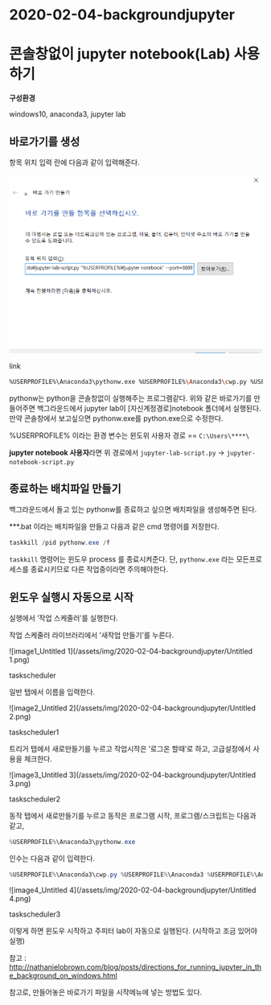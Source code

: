 # 2020-02-04-backgroundjupyter

# 콘솔창없이 jupyter notebook(Lab) 사용하기

**구성환경**

windows10, anaconda3, jupyter lab

## 바로가기를 생성

항목 위치 입력 란에 다음과 같이 입력해준다.

![image0_Untitled](/assets/img/2020-02-04-backgroundjupyter/Untitled.png)

link

```bash
%USERPROFILE%\Anaconda3\pythonw.exe %USERPROFILE%\Anaconda3\cwp.py %USERPROFILE%\Anaconda3 %USERPROFILE%\Anaconda3\pythonw.exe %USERPROFILE%\Anaconda3\Scripts\jupyter-lab-script.py "%USERPROFILE%\jupyter notebook" --port=8889
```

pythonw는 python을 콘솔창없이 실행해주는 프로그램같다. 위와 같은 바로가기를 만들어주면 백그라운드에서 jupyter lab이 [자신계정경로]notebook 폴더에서 실행된다. 만약 콘솔창에서 보고싶으면 pythonw.exe를 python.exe으로 수정한다.

%USERPROFILE% 이라는 환경 변수는 윈도위 사용자 경로 == `C:\Users\****\`

**jupyter notebook 사용자**라면 위 경로에서 `jupyter-lab-script.py` -> `jupyter-notebook-script.py`

## 종료하는 배치파일 만들기

백그라운드에서 돌고 있는 pythonw를 종료하고 싶으면 배치파일을 생성해주면 된다.

***.bat 이라는 배치파일을 만들고 다음과 같은 cmd 명령어를 저장한다.

```powershell
taskkill /pid pythonw.exe /f
```

`taskkill` 명령어는 윈도우 process 를 종료시켜준다. 단, `pythonw.exe` 라는 모든프로세스를 종료시키므로 다른 작업중이라면 주의해야한다.

## 윈도우 실행시 자동으로 시작

실행에서 ’작업 스케줄러’를 실행한다.

작업 스케줄러 라이브러리에서 ’새작업 만들기’를 누른다.

![image1_Untitled 1](/assets/img/2020-02-04-backgroundjupyter/Untitled 1.png)

taskscheduler

일반 탭에서 이름을 입력한다.

![image2_Untitled 2](/assets/img/2020-02-04-backgroundjupyter/Untitled 2.png)

taskscheduler1

트리거 탭에서 새로만들기를 누르고 작업시작은 ’로그온 할때’로 하고, 고급설정에서 사용을 체크한다.

![image3_Untitled 3](/assets/img/2020-02-04-backgroundjupyter/Untitled 3.png)

taskscheduler2

동작 탭에서 새로만들기를 누르고 동작은 프로그램 시작, 프로그램/스크립트는 다음과 같고,

```powershell
%USERPROFILE%\Anaconda3\pythonw.exe
```

인수는 다음과 같이 입력한다.

```powershell
%USERPROFILE%\Anaconda3\cwp.py %USERPROFILE%\Anaconda3 %USERPROFILE%\Anaconda3\pythonw.exe %USERPROFILE%\Anaconda3\Scripts\jupyter-lab-script.py --no-browser --notebook-dir="%USERPROFILE%\jupyter notebook" --port=8889
```

![image4_Untitled 4](/assets/img/2020-02-04-backgroundjupyter/Untitled 4.png)

taskscheduler3

이렇게 하면 윈도우 시작하고 주피터 lab이 자동으로 실행된다. (시작하고 조금 있어야 실행)

참고 : http://nathanielobrown.com/blog/posts/directions_for_running_jupyter_in_the_background_on_windows.html

참고로, 만들어놓은 바로가기 파일을 시작메뉴에 넣는 방법도 있다.